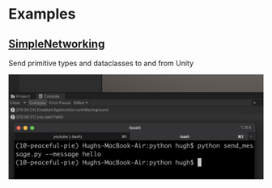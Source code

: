 # Examples

## [SimpleNetworking](SimpleNetworking)

Send primitive types and dataclasses to and from Unity

![Screenshot](SimpleNetworking/img/simple_networking_screenshot.png)
